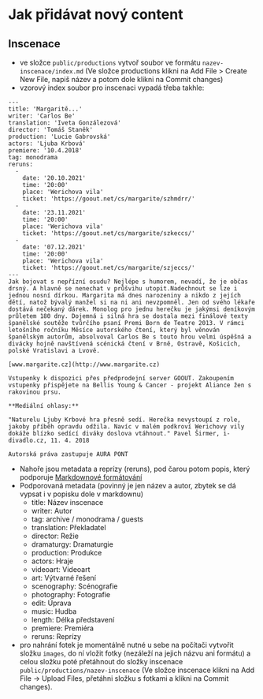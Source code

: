 # Jak přidávat nový content

## Inscenace
- ve složce `public/productions` vytvoř soubor ve formátu `nazev-inscenace/index.md` (Ve složce productions klikni na Add File > Create New File, napiš název a potom dole klikni na Commit changes)
- vzorový index soubor pro inscenaci vypadá třeba takhle:
```
---
title: 'Margaritě...'
writer: 'Carlos Be'
translation: 'Iveta Gonzálezová'
director: 'Tomáš Staněk'
production: 'Lucie Gabrovská'
actors: 'Ljuba Krbová'
premiere: '10.4.2018'
tag: monodrama
reruns:
  -
    date: '20.10.2021'
    time: '20:00'
    place: 'Werichova vila'
    ticket: 'https://goout.net/cs/margarite/szhmdrr/'
  -
    date: '23.11.2021'
    time: '20:00'
    place: 'Werichova vila'
    ticket: 'https://goout.net/cs/margarite/szkeccs/'
  -
    date: '07.12.2021'
    time: '20:00'
    place: 'Werichova vila'
    ticket: 'https://goout.net/cs/margarite/szjeccs/'
---
Jak bojovat s nepřízní osudu? Nejlépe s humorem, nevadí, že je občas drsný. A hlavně se nenechat v průšvihu utopit.Nadechnout se lze i jednou nosní dírkou. Margarita má dnes narozeniny a nikdo z jejích dětí, natož bývalý manžel si na ni ani nevzpomněl. Jen od svého lékaře dostává nečekaný dárek. Monolog pro jednu herečku je jakýmsi deníkovým průletem 180 dny. Dojemná i silná hra se dostala mezi finálové texty španělské soutěže tvůrčího psaní Premi Born de Teatre 2013. V rámci letošního ročníku Měsíce autorského čtení, který byl věnován španělským autorům, absolvoval Carlos Be s touto hrou velmi úspěšná a divácky hojně navštívená scénická čtení v Brně, Ostravě, Košicích, polské Vratislavi a Lvově.

[www.margarite.cz](http://www.margarite.cz)

Vstupenky k dispozici přes předprodejní server GOOUT. Zakoupením vstupenky přispějete na Bellis Young & Cancer - projekt Aliance žen s rakovinou prsu.

**Mediální ohlasy:**

"Naturelu Ljuby Krbové hra přesně sedí. Herečka nevystoupí z role, jakoby příběh opravdu odžila. Navíc v malém podkroví Werichovy vily dokáže blízko sedící diváky doslova vtáhnout." Pavel Širmer, i-divadlo.cz, 11. 4. 2018

Autorská práva zastupuje AURA PONT
```
- Nahoře jsou metadata a reprízy (reruns), pod čarou potom popis, který podporuje [Markdownové formátování](https://www.markdownguide.org/cheat-sheet)
- Podporovaná metadata (povinný je jen název a autor, zbytek se dá vypsat i v popisku dole v markdownu)
  - title: Název inscenace
  - writer: Autor
  - tag: archive / monodrama / guests
  - translation: Překladatel
  - director: Režie
  - dramaturgy: Dramaturgie
  - production: Produkce
  - actors: Hraje
  - videoart: Videoart
  - art: Výtvarné řešení
  - scenography: Scénografie
  - photography: Fotografie
  - edit: Úprava
  - music: Hudba
  - length: Délka představení
  - premiere: Premiéra
  - reruns: Reprízy
- pro nahrání fotek je momentálně nutné u sebe na počítači vytvořit složku `images`, do ní vložit fotky (nezáleží na jejich názvu ani formátu) a celou složku poté přetáhnout do složky inscenace `public/productions/nazev-inscenace` (Ve složce inscenace klikni na Add File -> Upload Files, přetáhni složku s fotkami a klikni na Commit changes).
